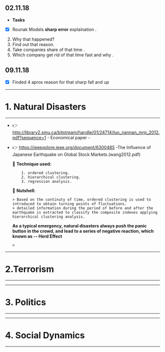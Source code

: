 ## 02.11.18

 * **Tasks** 
- [x] Rounak Models **sharp error** explaination .
2. Why that happened?
3. Find out that reason.
4. Take  companies share of that time .
5. Which company get rid of that time fast and why .

## 09.11.18
- [x] Finded 4 aprox reason for that sharp fall and up


--------------------------------------------------- 

# 1. Natural Disasters 

---------------------------------------------------- 

* :point_right:	http://library2.smu.ca/bitstream/handle/01/24714/luo_nannan_mrp_2012.pdf?sequence=1 - Economical paper - 

* :point_right:	https://ieeexplore.ieee.org/document/6300485 -The Influence of Japanese Earthquake on Global Stock Markets.(wang2012.pdf)
 
     :pushpin: **Technique used:**

          1. ordered clustering.
          2. hierarchical clustering.
          3. regression analysis.
   
     :pushpin: **Nutshell:**
     
      > Based on the continuty of time, ordered clustering is used to introduced to obtain turning points of fluctuations.
      > detailed information during the period of before and after the earthquake is extracted to classify the composite indexes applying hierarchical clustering analysis.
     **As a typical emergency, natural disasters always push the panic button in the crowd, and lead to a series of negative reaction, which known as -- Herd Effect** 
     
      > 
      
  
-----------------
# 2.Terrorism 
-----------------

-------------
# 3. Politics
-------------

-------------------
# 4. Social Dynamics
------------------
